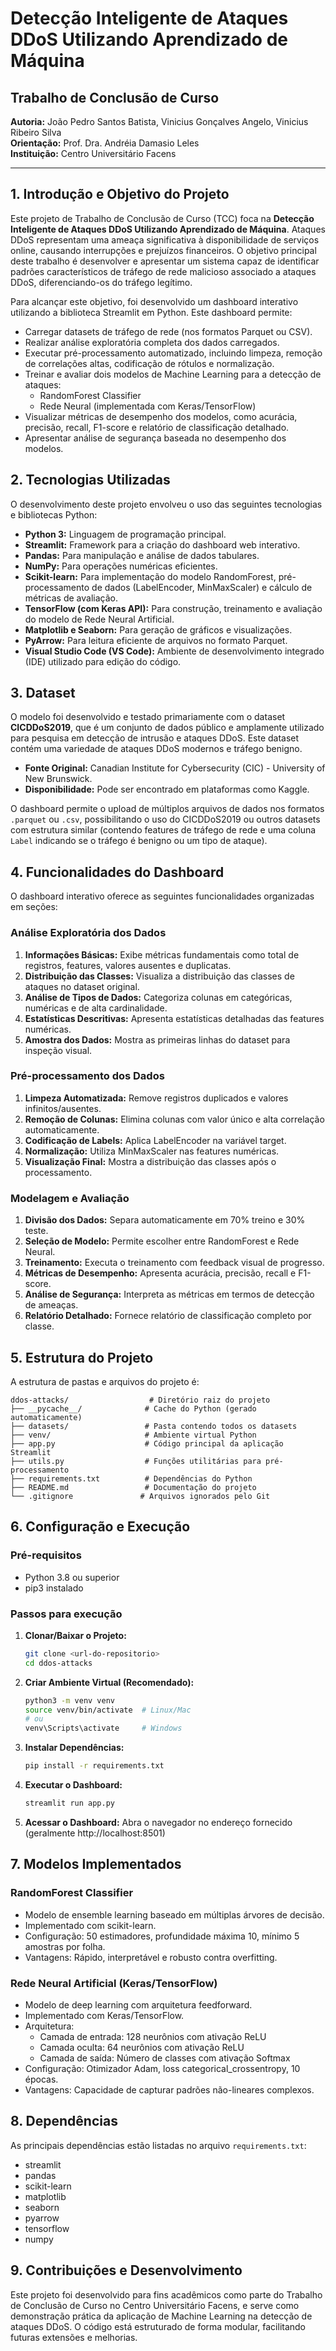 # Detecção Inteligente de Ataques DDoS Utilizando Aprendizado de Máquina

## Trabalho de Conclusão de Curso

**Autoria:** João Pedro Santos Batista, Vinicius Gonçalves Angelo, Vinicius Ribeiro Silva  
**Orientação:** Prof. Dra. Andréia Damasio Leles  
**Instituição:** Centro Universitário Facens

---

## 1. Introdução e Objetivo do Projeto

Este projeto de Trabalho de Conclusão de Curso (TCC) foca na **Detecção Inteligente de Ataques DDoS Utilizando Aprendizado de Máquina**. Ataques DDoS representam uma ameaça significativa à disponibilidade de serviços online, causando interrupções e prejuízos financeiros. O objetivo principal deste trabalho é desenvolver e apresentar um sistema capaz de identificar padrões característicos de tráfego de rede malicioso associado a ataques DDoS, diferenciando-os do tráfego legítimo.

Para alcançar este objetivo, foi desenvolvido um dashboard interativo utilizando a biblioteca Streamlit em Python. Este dashboard permite:

* Carregar datasets de tráfego de rede (nos formatos Parquet ou CSV).
* Realizar análise exploratória completa dos dados carregados.
* Executar pré-processamento automatizado, incluindo limpeza, remoção de correlações altas, codificação de rótulos e normalização.
* Treinar e avaliar dois modelos de Machine Learning para a detecção de ataques:
  * RandomForest Classifier
  * Rede Neural (implementada com Keras/TensorFlow)
* Visualizar métricas de desempenho dos modelos, como acurácia, precisão, recall, F1-score e relatório de classificação detalhado.
* Apresentar análise de segurança baseada no desempenho dos modelos.

## 2. Tecnologias Utilizadas

O desenvolvimento deste projeto envolveu o uso das seguintes tecnologias e bibliotecas Python:

* **Python 3:** Linguagem de programação principal.
* **Streamlit:** Framework para a criação do dashboard web interativo.
* **Pandas:** Para manipulação e análise de dados tabulares.
* **NumPy:** Para operações numéricas eficientes.
* **Scikit-learn:** Para implementação do modelo RandomForest, pré-processamento de dados (LabelEncoder, MinMaxScaler) e cálculo de métricas de avaliação.
* **TensorFlow (com Keras API):** Para construção, treinamento e avaliação do modelo de Rede Neural Artificial.
* **Matplotlib e Seaborn:** Para geração de gráficos e visualizações.
* **PyArrow:** Para leitura eficiente de arquivos no formato Parquet.
* **Visual Studio Code (VS Code):** Ambiente de desenvolvimento integrado (IDE) utilizado para edição do código.

## 3. Dataset

O modelo foi desenvolvido e testado primariamente com o dataset **CICDDoS2019**, que é um conjunto de dados público e amplamente utilizado para pesquisa em detecção de intrusão e ataques DDoS. Este dataset contém uma variedade de ataques DDoS modernos e tráfego benigno.

* **Fonte Original:** Canadian Institute for Cybersecurity (CIC) - University of New Brunswick.
* **Disponibilidade:** Pode ser encontrado em plataformas como Kaggle.

O dashboard permite o upload de múltiplos arquivos de dados nos formatos `.parquet` ou `.csv`, possibilitando o uso do CICDDoS2019 ou outros datasets com estrutura similar (contendo features de tráfego de rede e uma coluna `Label` indicando se o tráfego é benigno ou um tipo de ataque).

## 4. Funcionalidades do Dashboard

O dashboard interativo oferece as seguintes funcionalidades organizadas em seções:

### Análise Exploratória dos Dados
1. **Informações Básicas:** Exibe métricas fundamentais como total de registros, features, valores ausentes e duplicatas.
2. **Distribuição das Classes:** Visualiza a distribuição das classes de ataques no dataset original.
3. **Análise de Tipos de Dados:** Categoriza colunas em categóricas, numéricas e de alta cardinalidade.
4. **Estatísticas Descritivas:** Apresenta estatísticas detalhadas das features numéricas.
5. **Amostra dos Dados:** Mostra as primeiras linhas do dataset para inspeção visual.

### Pré-processamento dos Dados
1. **Limpeza Automatizada:** Remove registros duplicados e valores infinitos/ausentes.
2. **Remoção de Colunas:** Elimina colunas com valor único e alta correlação automaticamente.
3. **Codificação de Labels:** Aplica LabelEncoder na variável target.
4. **Normalização:** Utiliza MinMaxScaler nas features numéricas.
5. **Visualização Final:** Mostra a distribuição das classes após o processamento.

### Modelagem e Avaliação
1. **Divisão dos Dados:** Separa automaticamente em 70% treino e 30% teste.
2. **Seleção de Modelo:** Permite escolher entre RandomForest e Rede Neural.
3. **Treinamento:** Executa o treinamento com feedback visual de progresso.
4. **Métricas de Desempenho:** Apresenta acurácia, precisão, recall e F1-score.
5. **Análise de Segurança:** Interpreta as métricas em termos de detecção de ameaças.
6. **Relatório Detalhado:** Fornece relatório de classificação completo por classe.

## 5. Estrutura do Projeto

A estrutura de pastas e arquivos do projeto é:

```
ddos-attacks/                  # Diretório raiz do projeto
├── __pycache__/              # Cache do Python (gerado automaticamente)
├── datasets/                 # Pasta contendo todos os datasets
├── venv/                     # Ambiente virtual Python
├── app.py                    # Código principal da aplicação Streamlit
├── utils.py                  # Funções utilitárias para pré-processamento
├── requirements.txt          # Dependências do Python
├── README.md                 # Documentação do projeto
└── .gitignore               # Arquivos ignorados pelo Git
```

## 6. Configuração e Execução

### Pré-requisitos
* Python 3.8 ou superior
* pip3 instalado

### Passos para execução

1. **Clonar/Baixar o Projeto:**
   ```bash
   git clone <url-do-repositorio>
   cd ddos-attacks
   ```

2. **Criar Ambiente Virtual (Recomendado):**
   ```bash
   python3 -m venv venv
   source venv/bin/activate  # Linux/Mac
   # ou
   venv\Scripts\activate     # Windows
   ```

3. **Instalar Dependências:**
   ```bash
   pip install -r requirements.txt
   ```

4. **Executar o Dashboard:**
   ```bash
   streamlit run app.py
   ```

5. **Acessar o Dashboard:**
   Abra o navegador no endereço fornecido (geralmente http://localhost:8501)

## 7. Modelos Implementados

### RandomForest Classifier
* Modelo de ensemble learning baseado em múltiplas árvores de decisão.
* Implementado com scikit-learn.
* Configuração: 50 estimadores, profundidade máxima 10, mínimo 5 amostras por folha.
* Vantagens: Rápido, interpretável e robusto contra overfitting.

### Rede Neural Artificial (Keras/TensorFlow)
* Modelo de deep learning com arquitetura feedforward.
* Implementado com Keras/TensorFlow.
* Arquitetura:
  * Camada de entrada: 128 neurônios com ativação ReLU
  * Camada oculta: 64 neurônios com ativação ReLU
  * Camada de saída: Número de classes com ativação Softmax
* Configuração: Otimizador Adam, loss categorical_crossentropy, 10 épocas.
* Vantagens: Capacidade de capturar padrões não-lineares complexos.

## 8. Dependências

As principais dependências estão listadas no arquivo `requirements.txt`:

* streamlit
* pandas
* scikit-learn
* matplotlib
* seaborn
* pyarrow
* tensorflow
* numpy

## 9. Contribuições e Desenvolvimento

Este projeto foi desenvolvido para fins acadêmicos como parte do Trabalho de Conclusão de Curso no Centro Universitário Facens, e serve como demonstração prática da aplicação de Machine Learning na detecção de ataques DDoS. O código está estruturado de forma modular, facilitando futuras extensões e melhorias.


